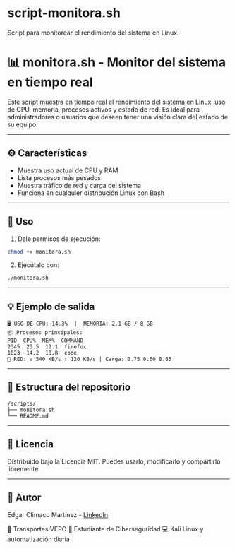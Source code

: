 # script-monitora.sh
Script para monitorear el rendimiento del sistema en Linux.
# 📊 monitora.sh - Monitor del sistema en tiempo real

Este script muestra en tiempo real el rendimiento del sistema en Linux: uso de CPU, memoria, procesos activos y estado de red. Es ideal para administradores o usuarios que deseen tener una visión clara del estado de su equipo.

---

## ⚙️ Características

* Muestra uso actual de CPU y RAM
* Lista procesos más pesados
* Muestra tráfico de red y carga del sistema
* Funciona en cualquier distribución Linux con Bash

---

## 🚀 Uso

1. Dale permisos de ejecución:

```bash
chmod +x monitora.sh
```

2. Ejecútalo con:

```bash
./monitora.sh
```

---

## 💡 Ejemplo de salida

```text
🖥️ USO DE CPU: 14.3%  |  MEMORIA: 2.1 GB / 8 GB
📦 Procesos principales:
PID  CPU%  MEM%  COMMAND
2345  23.5  12.1  firefox
1023  14.2  10.8  code
📡 RED: ↓ 540 KB/s ↑ 120 KB/s | Carga: 0.75 0.60 0.65
```

---

## 📁 Estructura del repositorio

```
/scripts/
├── monitora.sh
└── README.md
```

---

## 📜 Licencia

Distribuido bajo la Licencia MIT. Puedes usarlo, modificarlo y compartirlo libremente.

---

## 🙋 Autor

Edgar Climaco Martínez - [LinkedIn](https://linkedin.com/in/edgar-climaco-3b9942185)

🚛 Transportes VEPO
🔐 Estudiante de Ciberseguridad
💻 Kali Linux y automatización diaria

